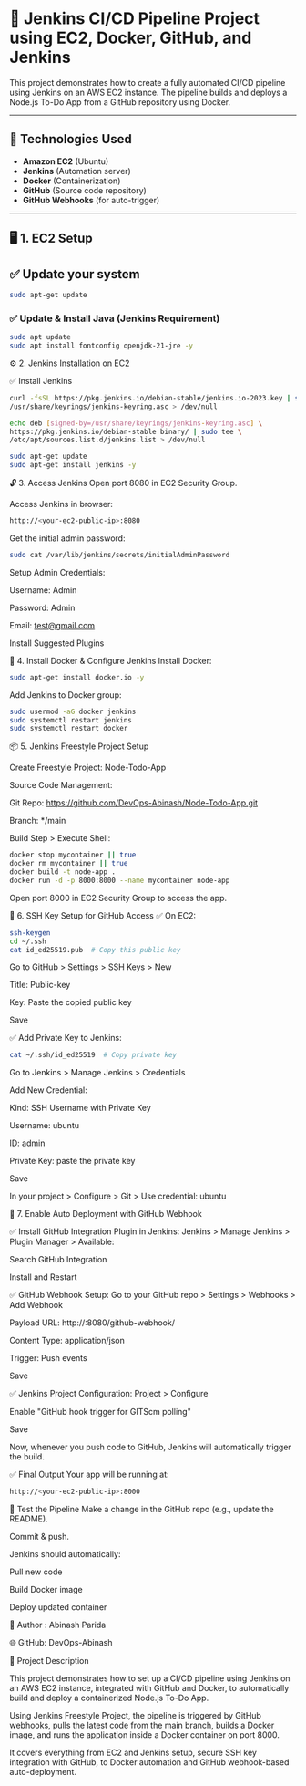# 🚀 Jenkins CI/CD Pipeline Project using EC2, Docker, GitHub, and Jenkins

This project demonstrates how to create a fully automated CI/CD pipeline using Jenkins on an AWS EC2 instance. The pipeline builds and deploys a Node.js To-Do App from a GitHub repository using Docker.

---

## 🧰 Technologies Used

- **Amazon EC2** (Ubuntu)
- **Jenkins** (Automation server)
- **Docker** (Containerization)
- **GitHub** (Source code repository)
- **GitHub Webhooks** (for auto-trigger)

---

## 🖥️ 1. EC2 Setup

## ✅ Update your system
```bash
sudo apt-get update
```
### ✅ Update & Install Java (Jenkins Requirement)

```bash
sudo apt update
sudo apt install fontconfig openjdk-21-jre -y
```
⚙️ 2. Jenkins Installation on EC2

✅ Install Jenkins
```bash
curl -fsSL https://pkg.jenkins.io/debian-stable/jenkins.io-2023.key | sudo tee \
/usr/share/keyrings/jenkins-keyring.asc > /dev/null

echo deb [signed-by=/usr/share/keyrings/jenkins-keyring.asc] \
https://pkg.jenkins.io/debian-stable binary/ | sudo tee \
/etc/apt/sources.list.d/jenkins.list > /dev/null

sudo apt-get update
sudo apt-get install jenkins -y
```
🔓 3. Access Jenkins
Open port 8080 in EC2 Security Group.

Access Jenkins in browser:

```bash
http://<your-ec2-public-ip>:8080
```
Get the initial admin password:
```bash
sudo cat /var/lib/jenkins/secrets/initialAdminPassword
```
Setup Admin Credentials:

Username: Admin

Password: Admin

Email: test@gmail.com

Install Suggested Plugins

🐳 4. Install Docker & Configure Jenkins
Install Docker:
```bash
sudo apt-get install docker.io -y
```
Add Jenkins to Docker group:
```bash
sudo usermod -aG docker jenkins
sudo systemctl restart jenkins
sudo systemctl restart docker
```
📦 5. Jenkins Freestyle Project Setup

Create Freestyle Project: Node-Todo-App

Source Code Management:

Git Repo:
https://github.com/DevOps-Abinash/Node-Todo-App.git

Branch:
*/main

Build Step > Execute Shell:
```bash
docker stop mycontainer || true
docker rm mycontainer || true
docker build -t node-app .
docker run -d -p 8000:8000 --name mycontainer node-app
```
Open port 8000 in EC2 Security Group to access the app.

🔐 6. SSH Key Setup for GitHub Access
✅ On EC2:
```bash
ssh-keygen
cd ~/.ssh
cat id_ed25519.pub  # Copy this public key
```
Go to GitHub > Settings > SSH Keys > New

Title: Public-key

Key: Paste the copied public key

Save

✅ Add Private Key to Jenkins:
```bash
cat ~/.ssh/id_ed25519  # Copy private key
```
Go to Jenkins > Manage Jenkins > Credentials

Add New Credential:

Kind: SSH Username with Private Key

Username: ubuntu

ID: admin

Private Key: paste the private key

Save

In your project > Configure > Git > Use credential: ubuntu

🔁 7. Enable Auto Deployment with GitHub Webhook

✅ Install GitHub Integration Plugin in Jenkins:
Jenkins > Manage Jenkins > Plugin Manager > Available:

Search GitHub Integration

Install and Restart

✅ GitHub Webhook Setup:
Go to your GitHub repo > Settings > Webhooks > Add Webhook

Payload URL:
http://<your-ec2-public-ip>:8080/github-webhook/

Content Type: application/json

Trigger: Push events

Save

✅ Jenkins Project Configuration:
Project > Configure

Enable "GitHub hook trigger for GITScm polling"

Save

Now, whenever you push code to GitHub, Jenkins will automatically trigger the build.

✅ Final Output
Your app will be running at:

```bash
http://<your-ec2-public-ip>:8000
```
🧪 Test the Pipeline
Make a change in the GitHub repo (e.g., update the README).

Commit & push.

Jenkins should automatically:

Pull new code

Build Docker image

Deploy updated container

🙌 Author : Abinash Parida

🌐 GitHub: DevOps-Abinash



📄 Project Description

This project demonstrates how to set up a CI/CD pipeline using Jenkins on an AWS EC2 instance, integrated with GitHub and Docker, to automatically build and deploy a containerized Node.js To-Do App.

Using Jenkins Freestyle Project, the pipeline is triggered by GitHub webhooks, pulls the latest code from the main branch, builds a Docker image, and runs the application inside a Docker container on port 8000.

It covers everything from EC2 and Jenkins setup, secure SSH key integration with GitHub, to Docker automation and GitHub webhook-based auto-deployment.

